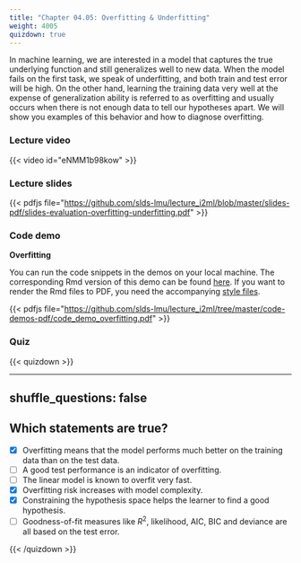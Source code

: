 ```yaml
---
title: "Chapter 04.05: Overfitting & Underfitting"
weight: 4005
quizdown: true
---
```

In machine learning, we are interested in a model that captures the true underlying function and still generalizes well to new data.
When the model fails on the first task, we speak of underfitting, and both train and test error will be high.
On the other hand, learning the training data very well at the expense of generalization ability is referred to as overfitting and usually occurs when there is not enough data to tell our hypotheses apart.
We will show you examples of this behavior and how to diagnose overfitting.

<!--more-->

### Lecture video

{{< video id="eNMM1b98kow" >}}

### Lecture slides

{{< pdfjs file="https://github.com/slds-lmu/lecture_i2ml/blob/master/slides-pdf/slides-evaluation-overfitting-underfitting.pdf" >}}

### Code demo

**Overfitting**

You can run the code snippets in the demos on your local machine. The corresponding Rmd version of this demo can be found [here](https://github.com/compstat-lmu/lecture_i2ml/blob/master/code-demos/code_demo_overfitting.Rmd). If you want to render the Rmd files to PDF, you need the accompanying [style files](https://github.com/compstat-lmu/lecture_i2ml/tree/master/style). 

{{< pdfjs file="https://github.com/slds-lmu/lecture_i2ml/tree/master/code-demos-pdf/code_demo_overfitting.pdf" >}}

### Quiz

{{< quizdown >}}

---
shuffle_questions: false
---

## Which statements are true? 

- [x] Overfitting means that the model performs much better on the training data than on the test data.
- [ ] A good test performance is an indicator of overfitting.
- [ ] The linear model is known to overfit very fast.
- [x] Overfitting risk increases with model complexity.
- [x] Constraining the hypothesis space helps the learner to find a good hypothesis.
- [ ] Goodness-of-fit measures like $R^2$, likelihood, AIC, BIC and deviance are all based on the test error.

{{< /quizdown >}}
